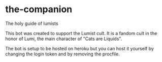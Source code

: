 # the-companion
The holy guide of lumists

This bot was created to support the Lumist cult. It is a fandom cult in the honor of Lumi, the main character of "Cats are Liquids". 

The bot is setup to be hosted on heroku but you can host it yourself by changing the login token and by removing the procfile. 
